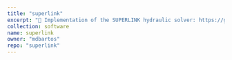 ```yaml
---
title: "superlink"
excerpt: "🚰 Implementation of the SUPERLINK hydraulic solver: https://github.com/mdbartos/superlink"
collection: software
name: superlink
owner: "mdbartos"
repo: "superlink"
---
```


